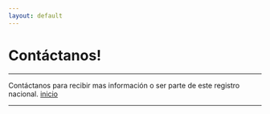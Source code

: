 ```yaml
---
layout: default
---
```


# Contáctanos!
***
Contáctanos para recibir mas información o ser parte de este registro nacional.
[inicio](./)
***

